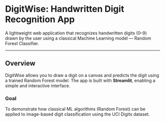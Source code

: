 # DigitWise: Handwritten Digit Recognition App

A lightweight web application that recognizes handwritten digits (0–9) drawn by the user using a classical Machine Learning model — Random Forest Classifier.

---

## Overview

DigitWise allows you to draw a digit on a canvas and predicts the digit using a trained Random Forest model. The app is built with **Streamlit**, enabling a simple and interactive interface.

### Goal
To demonstrate how classical ML algorithms (Random Forest) can be applied to image-based digit classification using the UCI Digits dataset.
